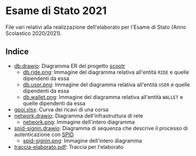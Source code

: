 # Esame di Stato 2021

File vari relativi alla realizzazione dell'elaborato per l'Esame di Stato (Anno Scolastico 2020/2021).

## Indice

- [db.drawio](db.drawio): Diagramma ER del progetto [scootr](https://github.com/alex-sandri/scootr)
  - [db.ride.png](db.ride.png): Immagine del diagramma relativa all'entità `RIDE` e quelle dipendenti da essa
  - [db.user.png](db.user.png): Immagine del diagramma relativa all'entità `USER` e quelle dipendenti da essa
  - [db.wallet.png](db.wallet.png): Immagine del diagramma relativa all'entità `WALLET` e quelle dipendenti da essa
- [gpoi.xlsx](gpoi.xlsx): Curva dei ricavi di una corsa
- [network.drawio](network.drawio): Diagramma dell'infrastruttura di rete
  - [network.png](network.png): Immagine dell'intero diagramma
- [spid-signin.drawio](spid-signin.drawio): Diagramma di sequenza che descrive il processo di autenticazione con [SPID](https://www.spid.gov.it/)
  - [spid-signin.png](spid-signin.png): Immagine dell'intero diagramma
- [traccia-elaborato.pdf](traccia-elaborato.pdf): Traccia per l'elaborato
